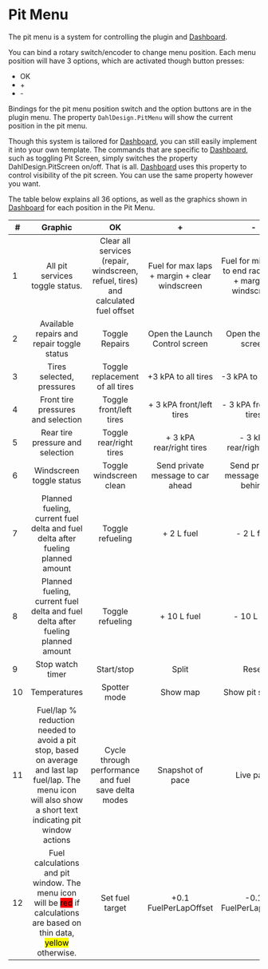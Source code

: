# Pit Menu

The pit menu is a system for controlling the plugin and [Dashboard](https://github.com/andreasdahl1987/DahlDesignDash).&#x20;

You can bind a rotary switch/encoder to change menu position. Each menu position will have 3 options, which are activated though button presses:

* OK
* \+
* \-

Bindings for the pit menu position switch and the option buttons are in the plugin menu. The property `DahlDesign.PitMenu` will show the current position in the pit menu.

Though this system is tailored for [Dashboard](https://github.com/andreasdahl1987/DahlDesignDash), you can still easily implement it into your own template. The commands that are specific to [Dashboard](https://github.com/andreasdahl1987/DahlDesignDash), such as toggling Pit Screen, simply switches the property DahlDesign.PitScreen on/off. That is all. [Dashboard](https://github.com/andreasdahl1987/DahlDesignDash) uses this property to control visibility of the pit screen. You can use the same property however you want.&#x20;

The table below explains all 36 options, as well as the graphics shown in [Dashboard](https://github.com/andreasdahl1987/DahlDesignDash) for each position in the Pit Menu.&#x20;

| #  |                                                                                                     Graphic                                                                                                     |                                         OK                                        |                       +                       |                             -                            |
| -- | :-------------------------------------------------------------------------------------------------------------------------------------------------------------------------------------------------------------: | :-------------------------------------------------------------------------------: | :-------------------------------------------: | :------------------------------------------------------: |
| 1  |                                                                                         All pit services toggle status.                                                                                         | Clear all services (repair, windscreen, refuel, tires) and calculated fuel offset | Fuel for max laps + margin + clear windscreen | Fuel for minimum to end race/stint + margin + windscreen |
| 2  |                                                                                    Available repairs and repair toggle status                                                                                   |                                   Toggle Repairs                                  |         Open the Launch Control screen        |                   Open the Pace screen                   |
| 3  |                                                                                            Tires selected, pressures                                                                                            |                          Toggle replacement of all tires                          |              +3 kPA to all tires              |                    -3 kPA to all tires                   |
| 4  |                                                                                        Front tire pressures and selection                                                                                       |                              Toggle front/left tires                              |            + 3 kPA front/left tires           |                 - 3 kPA front/left tires                 |
| 5  |                                                                                         Rear tire pressure and selection                                                                                        |                              Toggle rear/right tires                              |            + 3 kPA rear/right tires           |                 - 3 kPA rear/right tires                 |
| 6  |                                                                                             Windscreen toggle status                                                                                            |                              Toggle windscreen clean                              |       Send private message to car ahead       |            Send private message to car behind            |
| 7  |                                                                 Planned fueling, current fuel delta and fuel delta after fueling planned amount                                                                 |                                  Toggle refueling                                 |                   + 2 L fuel                  |                        - 2 L fuel                        |
| 8  |                                                                 Planned fueling, current fuel delta and fuel delta after fueling planned amount                                                                 |                                  Toggle refueling                                 |                  + 10 L fuel                  |                        - 10 L fuel                       |
| 9  |                                                                                                 Stop watch timer                                                                                                |                                     Start/stop                                    |                     Split                     |                           Reset                          |
| 10 |                                                                                                   Temperatures                                                                                                  |                                    Spotter mode                                   |                    Show map                   |                      Show pit screen                     |
| 11 |                         Fuel/lap % reduction needed to avoid a pit stop, based on average and last lap fuel/lap. The menu icon will also show a short text indicating pit window actions                        |                Cycle through performance and fuel save delta modes                |                Snapshot of pace               |                         Live pace                        |
| 12 | Fuel calculations and pit window. The menu icon will be <mark style="background-color:red;">red</mark> if calculations are based on thin data, <mark style="background-color:yellow;">yellow</mark> otherwise.  |                                  Set fuel target                                  |             +0.1 FuelPerLapOffset             |                   -0.1 FuelPerLapOffset                  |
